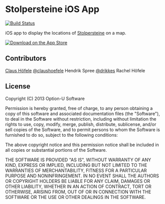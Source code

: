 # Stolpersteine iOS App

[![Build Status](https://travis-ci.org/optionu/stolpersteine-ios.png?branch=master)](https://travis-ci.org/optionu/stolpersteine-ios)

iOS app to display the locations of [Stolpersteine](http://en.wikipedia.org/wiki/Stolperstein) on a map. 

[![Download on the App Store](http://linkmaker.itunes.apple.com/htmlResources/assets/images/web/linkmaker/badge_appstore-lrg.png)](https://itunes.apple.com/us/app/stolpersteine-in-berlin/id640731757?mt=8&uo=4)

## Contributors

[Claus Höfele](http://github.com/choefele) [@claushoefele](https://twitter.com/claushoefele)
Hendrik Spree [@drikkes](https://twitter.com/drikkes)
Rachel Höfele

## License

Copyright (C) 2013 Option-U Software

Permission is hereby granted, free of charge, to any person obtaining a copy of this software and associated documentation files (the "Software"), to deal in the Software without restriction, including without limitation the rights to use, copy, modify, merge, publish, distribute, sublicense, and/or sell copies of the Software, and to permit persons to whom the Software is furnished to do so, subject to the following conditions:

The above copyright notice and this permission notice shall be included in all copies or substantial portions of the Software.

THE SOFTWARE IS PROVIDED "AS IS", WITHOUT WARRANTY OF ANY KIND, EXPRESS OR IMPLIED, INCLUDING BUT NOT LIMITED TO THE WARRANTIES OF MERCHANTABILITY, FITNESS FOR A PARTICULAR PURPOSE AND NONINFRINGEMENT. IN NO EVENT SHALL THE AUTHORS OR COPYRIGHT HOLDERS BE LIABLE FOR ANY CLAIM, DAMAGES OR OTHER LIABILITY, WHETHER IN AN ACTION OF CONTRACT, TORT OR OTHERWISE, ARISING FROM, OUT OF OR IN CONNECTION WITH THE SOFTWARE OR THE USE OR OTHER DEALINGS IN THE SOFTWARE.
